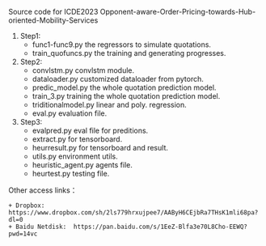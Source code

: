 Source code for ICDE2023 Opponent-aware-Order-Pricing-towards-Hub-oriented-Mobility-Services

1. Step1:
    - func1-func9.py the regressors to simulate quotations.
    - train_quofuncs.py the training and generating progresses.
2. Step2:
    - convlstm.py convlstm module.
    - dataloader.py customized dataloader from pytorch.
    - predic_model.py the whole quotation prediction model.
    - train_3.py training the whole quotation prediction model.
    - triditionalmodel.py linear and poly. regression.
    - eval.py evaluation file.
3. Step3:
    - evalpred.py eval file for preditions.
    - extract.py for tensorboard.
    - heurresult.py for tensorboard and result.
    - utils.py environment utils.
    - heuristic_agent.py agents file.
    - heurtest.py testing file.
    
 Other access links：
 
    + Dropbox: https://www.dropbox.com/sh/2ls779hrxujpee7/AAByH6CEjbRa7THsK1mli68pa?dl=0
    + Baidu Netdisk:  https://pan.baidu.com/s/1EeZ-Blfa3e70L8Cho-EEWQ?pwd=14vc
